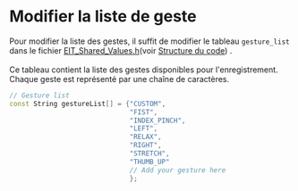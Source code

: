 # Modifier la liste de geste

Pour modifier la liste des gestes, il suffit de modifier le tableau `gesture_list` dans le fichier [EIT_Shared_Values.h](https://github.com/tvannier1/IER_Project_tvannier/blob/main/src/EIT_Shared_Values.h)(voir [Structure du code](Structure_du_code.md)) .
\
\
Ce tableau contient la liste des gestes disponibles pour l'enregistrement. Chaque geste est représenté par une chaîne de caractères.

```C++
// Gesture list
const String gestureList[] = {"CUSTOM",
                              "FIST",
                              "INDEX_PINCH", 
                              "LEFT", 
                              "RELAX", 
                              "RIGHT", 
                              "STRETCH", 
                              "THUMB_UP"
                              // Add your gesture here
                              };
```
